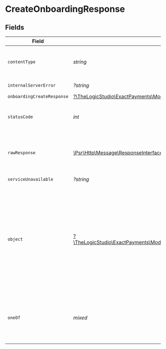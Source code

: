 # CreateOnboardingResponse


## Fields

| Field                                                                                                                                                                                            | Type                                                                                                                                                                                             | Required                                                                                                                                                                                         | Description                                                                                                                                                                                      |
| ------------------------------------------------------------------------------------------------------------------------------------------------------------------------------------------------ | ------------------------------------------------------------------------------------------------------------------------------------------------------------------------------------------------ | ------------------------------------------------------------------------------------------------------------------------------------------------------------------------------------------------ | ------------------------------------------------------------------------------------------------------------------------------------------------------------------------------------------------ |
| `contentType`                                                                                                                                                                                    | *string*                                                                                                                                                                                         | :heavy_check_mark:                                                                                                                                                                               | HTTP response content type for this operation                                                                                                                                                    |
| `internalServerError`                                                                                                                                                                            | *?string*                                                                                                                                                                                        | :heavy_minus_sign:                                                                                                                                                                               | **Internal Server Error**<br/>                                                                                                                                                                   |
| `onboardingCreateResponse`                                                                                                                                                                       | [?\TheLogicStudio\ExactPayments\Models\Shared\OnboardingCreateResponse](../../Models/Shared/OnboardingCreateResponse.md)                                                                         | :heavy_minus_sign:                                                                                                                                                                               | **Created**                                                                                                                                                                                      |
| `statusCode`                                                                                                                                                                                     | *int*                                                                                                                                                                                            | :heavy_check_mark:                                                                                                                                                                               | HTTP response status code for this operation                                                                                                                                                     |
| `rawResponse`                                                                                                                                                                                    | [\Psr\Http\Message\ResponseInterface](https://www.php-fig.org/psr/psr-7/#33-psrhttpmessageresponseinterface)                                                                                     | :heavy_check_mark:                                                                                                                                                                               | Raw HTTP response; suitable for custom response parsing                                                                                                                                          |
| `serviceUnavailable`                                                                                                                                                                             | *?string*                                                                                                                                                                                        | :heavy_minus_sign:                                                                                                                                                                               | **Service Unavailable**<br/>                                                                                                                                                                     |
| `object`                                                                                                                                                                                         | [?\TheLogicStudio\ExactPayments\Models\Operations\CreateOnboardingResponseBody](../../Models/Operations/CreateOnboardingResponseBody.md)                                                         | :heavy_minus_sign:                                                                                                                                                                               | **Not Found**\<br/>\<br/>When you'll get `404 Not Found` response:<br/>- The default Workflow doesn't exist.<br/>- The system token associated to the Workflow doesn't exist.<br/>- The Organization doesn't exist.<br/> |
| `oneOf`                                                                                                                                                                                          | *mixed*                                                                                                                                                                                          | :heavy_minus_sign:                                                                                                                                                                               | **Bad Request**\<br/>\<br/>The request body contains a malformed request or is incomplete.<br/>                                                                                                  |